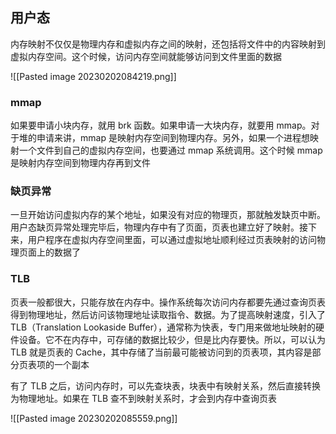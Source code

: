 ## 用户态

内存映射不仅仅是物理内存和虚拟内存之间的映射，还包括将文件中的内容映射到虚拟内存空间。这个时候，访问内存空间就能够访问到文件里面的数据

![[Pasted image 20230202084219.png]]
### mmap

如果要申请小块内存，就用 brk 函数。如果申请一大块内存，就要用 mmap。对于堆的申请来讲，mmap 是映射内存空间到物理内存。另外，如果一个进程想映射一个文件到自己的虚拟内存空间，也要通过 mmap 系统调用。这个时候 mmap 是映射内存空间到物理内存再到文件

### 缺页异常

一旦开始访问虚拟内存的某个地址，如果没有对应的物理页，那就触发缺页中断。用户态缺页异常处理完毕后，物理内存中有了页面，页表也建立好了映射。接下来，用户程序在虚拟内存空间里面，可以通过虚拟地址顺利经过页表映射的访问物理页面上的数据了

### TLB

页表一般都很大，只能存放在内存中。操作系统每次访问内存都要先通过查询页表得到物理地址，然后访问该物理地址读取指令、数据。为了提高映射速度，引入了 TLB（Translation Lookaside Buffer），通常称为快表，专门用来做地址映射的硬件设备。它不在内存中，可存储的数据比较少，但是比内存要快。所以，可以认为 TLB 就是页表的 Cache，其中存储了当前最可能被访问到的页表项，其内容是部分页表项的一个副本

有了 TLB 之后，访问内存时，可以先查块表，块表中有映射关系，然后直接转换为物理地址。如果在 TLB 查不到映射关系时，才会到内存中查询页表

![[Pasted image 20230202085559.png]]
